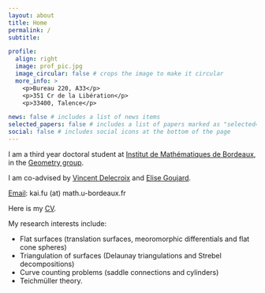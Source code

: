 ```yaml
---
layout: about
title: Home
permalink: /
subtitle:  

profile:
  align: right
  image: prof_pic.jpg
  image_circular: false # crops the image to make it circular
  more_info: > 
    <p>Bureau 220, A33</p>
    <p>351 Cr de la Libération</p>
    <p>33400, Talence</p>

news: false # includes a list of news items
selected_papers: false # includes a list of papers marked as "selected={true}"
social: false # includes social icons at the bottom of the page
---
```

I am a third year doctoral student at [Institut de Mathématiques de Bordeaux](https://www.math.u-bordeaux.fr/imb/), in the [Geometry group](https://www.math.u-bordeaux.fr/imb/geometrie).

I am co-advised by [Vincent Delecroix](https://www.labri.fr/perso/vdelecro/) and [Elise Goujard](https://www.math.u-bordeaux.fr/~egoujard/).

<a href='mailto:kai.fu@math.u-bordeaux.fr'>Email</a>: kai.fu (at) math.u-bordeaux.fr

Here is my <a href='./cv/cv.pdf'>CV</a>.<br>


<style>
  .bold-text {
    font-weight: bold; /* 使文字粗体 */
    font-weight: 400; /* 700 或更高的值可增强粗体效果 */
  }
</style>

<p>My <a style="color: var(--global-theme-color)">research interests</a> include:</p>

<ul>
  <li><span class="bold-text">Flat surfaces</span> (translation surfaces, meoromorphic differentials and flat cone spheres)</li>
  <li><span class="bold-text">Triangulation of surfaces</span> (Delaunay triangulations and Strebel decompositions)</li>
  <li><span class="bold-text">Curve counting problems</span> (saddle connections and cylinders)</li>
  <li><span class="bold-text">Teichmüller theory.</span></li>
</ul>